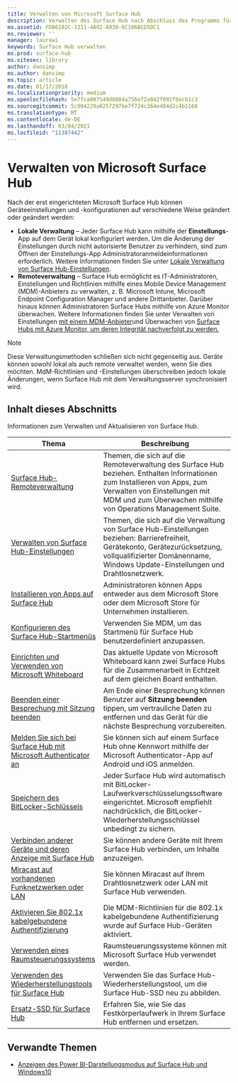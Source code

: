 ```yaml
---
title: Verwalten von Microsoft Surface Hub
description: Verwalten des Surface Hub nach Abschluss des Programms für die Erstausführung
ms.assetid: FDB6182C-1211-4A92-A930-6C106BCD5DC1
ms.reviewer: ''
manager: laurawi
keywords: Surface Hub verwalten
ms.prod: surface-hub
ms.sitesec: library
author: dansimp
ms.author: dansimp
ms.topic: article
ms.date: 01/17/2018
ms.localizationpriority: medium
ms.openlocfilehash: 5e7fca007549d8804a756ef2a042f092f0acb1c3
ms.sourcegitcommit: 5c904229a0257297be7f724c264e484d2c4b5168
ms.translationtype: MT
ms.contentlocale: de-DE
ms.lasthandoff: 03/04/2021
ms.locfileid: "11387442"
---
```

# <a name="manage-microsoft-surface-hub"></a>Verwalten von Microsoft Surface Hub

Nach der erst eingerichteten Microsoft Surface Hub können Geräteeinstellungen und -konfigurationen auf verschiedene Weise geändert oder geändert werden:

- **Lokale Verwaltung** – Jeder Surface Hub kann mithilfe der **Einstellungs**-App auf dem Gerät lokal konfiguriert werden. Um die Änderung der Einstellungen durch nicht autorisierte Benutzer zu verhindern, sind zum Öffnen der Einstellungs-App Administratoranmeldeinformationen erforderlich. Weitere Informationen finden Sie unter [Lokale Verwaltung von Surface Hub-Einstellungen](local-management-surface-hub-settings.md).
- **Remoteverwaltung** – Surface Hub ermöglicht es IT-Administratoren, Einstellungen und Richtlinien mithilfe eines Mobile Device Management (MDM)-Anbieters zu verwalten, z. B. Microsoft Intune, Microsoft Endpoint Configuration Manager und andere Drittanbieter. Darüber hinaus können Administratoren Surface Hubs mithilfe von Azure Monitor überwachen.  Weitere Informationen finden Sie unter Verwalten von Einstellungen [mit einem MDM-Anbieter](manage-settings-with-mdm-for-surface-hub.md)und Überwachen von [Surface Hubs mit Azure Monitor, um deren Integrität nachverfolgt zu werden.](https://docs.microsoft.com/azure/azure-monitor/insights/surface-hubs) 

> [!NOTE]
> Diese Verwaltungsmethoden schließen sich nicht gegenseitig aus. Geräte können sowohl lokal als auch remote verwaltet werden, wenn Sie dies möchten. MdM-Richtlinien und -Einstellungen überschreiben jedoch lokale Änderungen, wenn Surface Hub mit dem Verwaltungsserver synchronisiert wird. 

## <a name="in-this-section"></a>Inhalt dieses Abschnitts

Informationen zum Verwalten und Aktualisieren von Surface Hub.

| Thema | Beschreibung |
| ----- | ----------- |
| [Surface Hub-Remoteverwaltung](remote-surface-hub-management.md) |Themen, die sich auf die Remoteverwaltung des Surface Hub beziehen. Enthalten Informationen zum Installieren von Apps, zum Verwalten von Einstellungen mit MDM und zum Überwachen mithilfe von Operations Management Suite. |
| [Verwalten von Surface Hub-Einstellungen](manage-surface-hub-settings.md) |Themen, die sich auf die Verwaltung von Surface Hub-Einstellungen beziehen: Barrierefreiheit, Gerätekonto, Gerätezurücksetzung, vollqualifizierter Domänenname, Windows Update-Einstellungen und Drahtlosnetzwerk. |
| [Installieren von Apps auf Surface Hub]( https://technet.microsoft.com/itpro/surface-hub/install-apps-on-surface-hub) | Administratoren können Apps entweder aus dem Microsoft Store oder dem Microsoft Store für Unternehmen installieren.|
[Konfigurieren des Surface Hub-Startmenüs](surface-hub-start-menu.md) | Verwenden Sie MDM, um das Startmenü für Surface Hub benutzerdefiniert anzupassen.
| [Einrichten und Verwenden von Microsoft Whiteboard](whiteboard-collaboration.md)  | Das aktuelle Update von Microsoft Whiteboard kann zwei Surface Hubs für die Zusammenarbeit in Echtzeit auf dem gleichen Board enthalten.   |
| [Beenden einer Besprechung mit Sitzung beenden](https://technet.microsoft.com/itpro/surface-hub/finishing-your-surface-hub-meeting) | Am Ende einer Besprechung können Benutzer auf **Sitzung beenden** tippen, um vertrauliche Daten zu entfernen und das Gerät für die nächste Besprechung vorzubereiten.|
| [Melden Sie sich bei Surface Hub mit Microsoft Authenticator an](surface-hub-authenticator-app.md) | Sie können sich auf einem Surface Hub ohne Kennwort mithilfe der Microsoft Authenticator-App auf Android und iOS anmelden.   |
| [Speichern des BitLocker-Schlüssels](https://technet.microsoft.com/itpro/surface-hub/save-bitlocker-key-surface-hub) | Jeder Surface Hub wird automatisch mit BitLocker-Laufwerkverschlüsselungssoftware eingerichtet. Microsoft empfiehlt nachdrücklich, die BitLocker-Wiederherstellungsschlüssel unbedingt zu sichern.|
| [Verbinden anderer Geräte und deren Anzeige mit Surface Hub](https://technet.microsoft.com/itpro/surface-hub/connect-and-display-with-surface-hub) | Sie können andere Geräte mit Ihrem Surface Hub verbinden, um Inhalte anzuzeigen.|
| [Miracast auf vorhandenen Funknetzwerken oder LAN](miracast-over-infrastructure.md) | Sie können Miracast auf Ihrem Drahtlosnetzwerk oder LAN mit Surface Hub verwenden. |
 [Aktivieren Sie 802.1x kabelgebundene Authentifizierung](enable-8021x-wired-authentication.md) | Die MDM-Richtlinien für die 802.1x kabelgebundene Authentifizierung wurde auf Surface Hub-Geräten aktiviert. 
| [Verwenden eines Raumsteuerungssystems](https://technet.microsoft.com/itpro/surface-hub/use-room-control-system-with-surface-hub) | Raumsteuerungssysteme können mit Microsoft Surface Hub verwendet werden.|
[Verwenden des Wiederherstellungstools für Surface Hub](surface-hub-recovery-tool.md) | Verwenden Sie das Surface Hub-Wiederherstellungstool, um die Surface Hub-SSD neu zu abbilden.
[Ersatz-SSD für Surface Hub](surface-hub-ssd-replacement.md) | Erfahren Sie, wie Sie das Festkörperlaufwerk in Ihrem Surface Hub entfernen und ersetzen.

## <a name="related-topics"></a>Verwandte Themen

- [Anzeigen des Power BI-Darstellungsmodus auf Surface Hub und Windows10](https://powerbi.microsoft.com/documentation/powerbi-mobile-win10-app-presentation-mode/)

